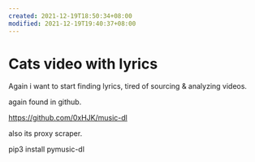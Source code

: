 ```yaml
---
created: 2021-12-19T18:50:34+08:00
modified: 2021-12-19T19:40:37+08:00
---
```


# Cats video with lyrics

Again i want to start finding lyrics, tired of sourcing & analyzing videos.

again found in github.

https://github.com/0xHJK/music-dl

also its proxy scraper.

pip3 install pymusic-dl
